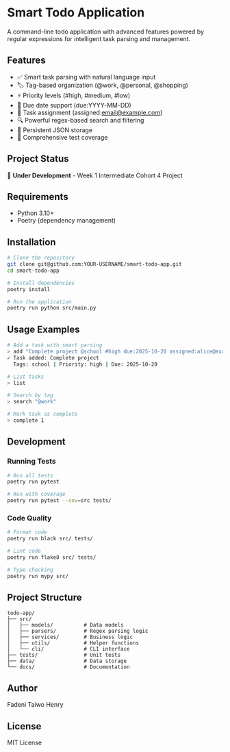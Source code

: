 # Smart Todo Application

A command-line todo application with advanced features powered by regular expressions for intelligent task parsing and management.

## Features

- ✅ Smart task parsing with natural language input
- 🏷️ Tag-based organization (@work, @personal, @shopping)
- ⚡ Priority levels (#high, #medium, #low)
- 📅 Due date support (due:YYYY-MM-DD)
- 👤 Task assignment (assigned:email@example.com)
- 🔍 Powerful regex-based search and filtering
- 💾 Persistent JSON storage
- 🧪 Comprehensive test coverage

## Project Status

🚧 **Under Development** - Week 1 Intermediate Cohort 4 Project

## Requirements

- Python 3.10+
- Poetry (dependency management)

## Installation
```bash
# Clone the repository
git clone git@github.com:YOUR-USERNAME/smart-todo-app.git
cd smart-todo-app

# Install dependencies
poetry install

# Run the application
poetry run python src/main.py
```

## Usage Examples
```bash
# Add a task with smart parsing
> add "Complete project @school #high due:2025-10-20 assigned:alice@example.com"
✓ Task added: Complete project
  Tags: school | Priority: high | Due: 2025-10-20

# List tasks
> list

# Search by tag
> search "@work"

# Mark task as complete
> complete 1
```

## Development

### Running Tests
```bash
# Run all tests
poetry run pytest

# Run with coverage
poetry run pytest --cov=src tests/
```

### Code Quality
```bash
# Format code
poetry run black src/ tests/

# Lint code
poetry run flake8 src/ tests/

# Type checking
poetry run mypy src/
```

## Project Structure
```
todo-app/
├── src/
│   ├── models/          # Data models
│   ├── parsers/         # Regex parsing logic
│   ├── services/        # Business logic
│   ├── utils/           # Helper functions
│   └── cli/             # CLI interface
├── tests/               # Unit tests
├── data/                # Data storage
└── docs/                # Documentation
```

## Author

Fadeni Taiwo Henry

## License

MIT License